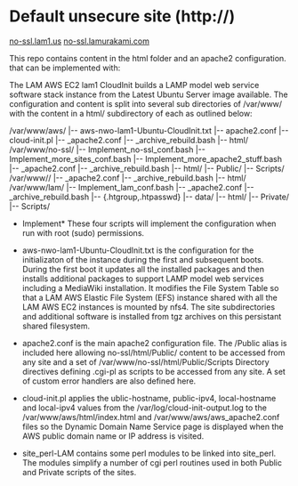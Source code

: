 # Default unsecure site (http://)

[no-ssl.lam1.us](http://no-ssl.lam1.us/)
[no-ssl.lamurakami.com](http://no-ssl.lamurakami.com/)

This repo contains content in the html folder and an apache2 configuration.
that can be implemented with:

The LAM AWS EC2 lam1 CloudInit builds a LAMP model web service software stack
instance from the Latest Ubuntu Server image available.
The configuration and content is split into several sub directories of
/var/www/ with the content in a html/ subdirectory of each as outlined below:

/var/www/aws/
         |-- aws-nwo-lam1-Ubuntu-CloudInit.txt
         |-- apache2.conf
         |-- cloud-init.pl
         |-- <site>_apache2.conf
         |-- <site>_archive_rebuild.bash
         |-- html/
/var/www/no-ssl/
         |-- Implement_no-ssl_conf.bash
         |-- Implement_more_sites_conf.bash
         |-- Implement_more_apache2_stuff.bash
         |-- <site>_apache2.conf
         |-- <site>_archive_rebuild.bash
         |-- html/
             |-- Public/
                 |-- Scripts/
/var/www/<additional-sites>/
         |-- <site>_apache2.conf
         |-- <site>_archive_rebuild.bash
         |-- html/
/var/www/lam/
         |-- Implement_lam_conf.bash
         |-- <site>_apache2.conf
         |-- <site>_archive_rebuild.bash
         |-- {.htgroup,.htpasswd}
         |-- data/
         |-- html/
             |-- Private/
                 |-- Scripts/

* Implement* These four scripts will implement the configuration when run with
root (sudo) permissions.

* aws-nwo-lam1-Ubuntu-CloudInit.txt is the configuration for the initializaton
of the instance during the first and subsequent boots.  During the first boot
it updates all the installed packages and then installs additional packages
to support LAMP model web services including a MediaWiki installation.
It modifies the File System Table so that a LAM AWS Elastic File System (EFS)
instance shared with all the LAM AWS EC2 instances is mounted by nfs4.
The site subdirectories and additional software is installed from tgz archives
on this persistant shared filesystem.

* apache2.conf is the main apache2 configuration file.  The /Public alias is
included here allowing no-ssl/html/Public/ content to be accessed from any
site and a set of /var/www/no-ssl/html/Public/Scripts Directory directives
defining .cgi-pl as scripts to be accessed from any site.
A set of custom error handlers are also defined here.

* cloud-init.pl applies the ublic-hostname, public-ipv4, local-hostname and
local-ipv4 values from the /var/log/cloud-init-output.log to the
/var/www/aws/html/index.html and /var/www/aws/aws_apache2.conf files so the
Dynamic Domain Name Service page is displayed when the AWS public domain
name or IP address is visited.

* site_perl-LAM contains some perl modules to be linked into site_perl.
The modules simplify a number of cgi perl routines used in both Public
and Private scripts of the sites.
